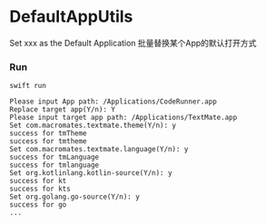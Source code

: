 # DefaultAppUtils

Set xxx as the Default Application
批量替换某个App的默认打开方式

### Run

```shell
swift run
```


```shell
Please input App path: /Applications/CodeRunner.app
Replace target app(Y/n): Y
Please input target app path: /Applications/TextMate.app
Set com.macromates.textmate.theme(Y/n): y
success for tmTheme
success for tmtheme
Set com.macromates.textmate.language(Y/n): y
success for tmLanguage
success for tmlanguage
Set org.kotlinlang.kotlin-source(Y/n): y
success for kt
success for kts
Set org.golang.go-source(Y/n): y
success for go
...
```
